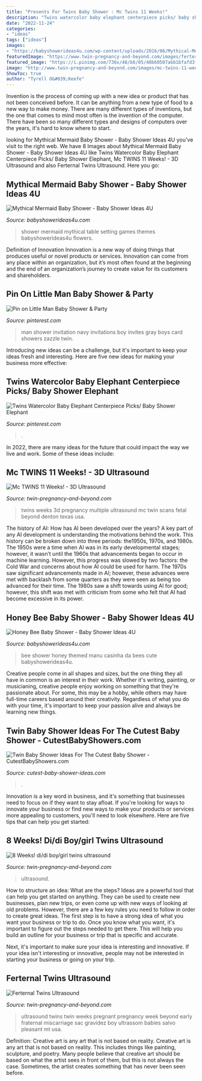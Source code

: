 ```yaml
---
title: "Presents For Twins Baby Shower : Mc Twins 11 Weeks!"
description: "Twins watercolor baby elephant centerpiece picks/ baby shower elephant"
date: "2022-11-24"
categories:
- "ideas"
tags: ["ideas"]
images:
- "https://babyshowerideas4u.com/wp-content/uploads/2016/06/Mythical-Mermaid-Baby-Shower-Flowers.jpg"
featuredImage: "https://www.twin-pregnancy-and-beyond.com/images/ferternal-twins-ultrasound-21293875.jpg"
featured_image: "https://i.pinimg.com/736x/48/b6/05/48b60507abb1bfafd3f3e4f2e1ff206a--mens-baby-showers-little-man.jpg"
image: "http://www.twin-pregnancy-and-beyond.com/images/mc-twins-11-weeks-3d-ultrasound-21269922.jpg"
ShowToc: true
author: "Tyrell O&#039;Keefe"
---
```



Invention is the process of coming up with a new idea or product that has not been conceived before. It can be anything from a new type of food to a new way to make money. There are many different types of inventions, but the one that comes to mind most often is the invention of the computer. There have been so many different types and designs of computers over the years, it's hard to know where to start.

	

		
looking for Mythical Mermaid Baby Shower - Baby Shower Ideas 4U you've visit to the right web. We have 8 Images about Mythical Mermaid Baby Shower - Baby Shower Ideas 4U like Twins Watercolor Baby Elephant Centerpiece Picks/ Baby Shower Elephant, Mc TWINS 11 Weeks! - 3D Ultrasound and also Ferternal Twins Ultrasound. Here you go:
		
    
## Mythical Mermaid Baby Shower - Baby Shower Ideas 4U

<img loading=lazy src="https://babyshowerideas4u.com/wp-content/uploads/2016/06/Mythical-Mermaid-Baby-Shower-Flowers.jpg" onerror="this.onerror=null;this.src='https://tse4.mm.bing.net/th?id=OIP.QF82j8A_MjQrqKGtudIoNwHaJy&amp;pid=15.1';" alt="Mythical Mermaid Baby Shower - Baby Shower Ideas 4U">

_Source: babyshowerideas4u.com_

>shower mermaid mythical table setting games themes babyshowerideas4u flowers. 

	

Definition of Innovation
Innovation is a new way of doing things that produces useful or novel products or services. Innovation can come from any place within an organization, but it’s most often found at the beginning and the end of an organization’s journey to create value for its customers and shareholders.

    
## Pin On Little Man Baby Shower &amp; Party

<img loading=lazy src="https://i.pinimg.com/736x/48/b6/05/48b60507abb1bfafd3f3e4f2e1ff206a--mens-baby-showers-little-man.jpg" onerror="this.onerror=null;this.src='https://tse4.mm.bing.net/th?id=OIP.B1N05B1Ke2CFmd4yUCpS6gHaJ5&amp;pid=15.1';" alt="Pin on Little Man Baby Shower &amp; Party">

_Source: pinterest.com_

>man shower invitation navy invitations boy invites gray boys card showers zazzle twin. 

	

Introducing new ideas can be a challenge, but it's important to keep your ideas fresh and interesting. Here are five new ideas for making your business more effective:

    
## Twins Watercolor Baby Elephant Centerpiece Picks/ Baby Shower Elephant

<img loading=lazy src="https://i.pinimg.com/736x/09/96/52/09965233432db5cee6615b5fdaf7a23b.jpg" onerror="this.onerror=null;this.src='https://tse1.mm.bing.net/th?id=OIP.ivwzsqM3SDVAj43Hq2_JdAHaIt&amp;pid=15.1';" alt="Twins Watercolor Baby Elephant Centerpiece Picks/ Baby Shower Elephant">

_Source: pinterest.com_

>. 

	

In 2022, there are many ideas for the future that could impact the way we live and work. Some of these ideas include:

    
## Mc TWINS 11 Weeks! - 3D Ultrasound

<img loading=lazy src="http://www.twin-pregnancy-and-beyond.com/images/mc-twins-11-weeks-3d-ultrasound-21269922.jpg" onerror="this.onerror=null;this.src='https://tse2.mm.bing.net/th?id=OIP.xlkIjBzpAgZCAt8KZ8BpcgHaHM&amp;pid=15.1';" alt="Mc TWINS 11 Weeks! - 3D Ultrasound">

_Source: twin-pregnancy-and-beyond.com_

>twins weeks 3d pregnancy multiple ultrasound mc twin scans fetal beyond denton texas usa. 

	

The history of AI: How has AI been developed over the years?
A key part of any AI development is understanding the motivations behind the work. This history can be broken down into three periods: the1950s, 1970s, and 1980s. The 1950s were a time when AI was in its early developmental stages; however, it wasn’t until the 1960s that advancements began to occur in machine learning. However, this progress was slowed by two factors: the Cold War and concerns about how AI could be used for harm. The 1970s saw significant advancements made in AI; however, these advances were met with backlash from some quarters as they were seen as being too advanced for their time. The 1980s saw a shift towards using AI for good; however, this shift was met with criticism from some who felt that AI had become excessive in its power.

    
## Honey Bee Baby Shower - Baby Shower Ideas 4U

<img loading=lazy src="https://babyshowerideas4u.com/wp-content/uploads/2014/02/bee-7.jpg" onerror="this.onerror=null;this.src='https://tse1.mm.bing.net/th?id=OIP.07N56jD-A2tA9V6Y1wUHagHaLH&amp;pid=15.1';" alt="Honey Bee Baby Shower - Baby Shower Ideas 4U">

_Source: babyshowerideas4u.com_

>bee shower honey themed manu casinha da bees cute babyshowerideas4u. 

	

Creative people come in all shapes and sizes, but the one thing they all have in common is an interest in their work. Whether it's writing, painting, or musicianing, creative people enjoy working on something that they're passionate about. For some, this may be a hobby, while others may have full-time careers based around their creativity. Regardless of what you do with your time, it's important to keep your passion alive and always be learning new things.

    
## Twin Baby Shower Ideas For The Cutest Baby Shower - CutestBabyShowers.com

<img loading=lazy src="https://www.cutest-baby-shower-ideas.com/images/twinballoons.jpg" onerror="this.onerror=null;this.src='https://tse4.mm.bing.net/th?id=OIP.V2K2CiONR4uMhyGHaynYRgHaLH&amp;pid=15.1';" alt="Twin Baby Shower Ideas For The Cutest Baby Shower - CutestBabyShowers.com">

_Source: cutest-baby-shower-ideas.com_

>. 

	

Innovation is a key word in business, and it's something that businesses need to focus on if they want to stay afloat. If you're looking for ways to innovate your business or find new ways to make your products or services more appealing to customers, you'll need to look elsewhere. Here are five tips that can help you get started: 

    
## 8 Weeks! Di/di Boy/girl Twins Ultrasound

<img loading=lazy src="https://www.twin-pregnancy-and-beyond.com/images/8-weeks-didi-boygirl-twins-ultrasound-21441526.jpg" onerror="this.onerror=null;this.src='https://tse1.mm.bing.net/th?id=OIP.FnbtVMh0ixSwFWR6UQhjLwAAAA&amp;pid=15.1';" alt="8 Weeks! di/di boy/girl twins ultrasound">

_Source: twin-pregnancy-and-beyond.com_

>ultrasound. 

	

How to structure an idea: What are the steps?
Ideas are a powerful tool that can help you get started on anything. They can be used to create new businesses, plan new trips, or even come up with new ways of looking at old problems. However, there are a few key rules you need to follow in order to create great ideas.
The first step is to have a strong idea of what you want your business or trip to do. Once you know what you want, it's important to figure out the steps needed to get there. This will help you build an outline for your business or trip that is specific and accurate.

Next, it's important to make sure your idea is interesting and innovative. If your idea isn't interesting or innovative, people may not be interested in starting your business or going on your trip.

    
## Ferternal Twins Ultrasound

<img loading=lazy src="https://www.twin-pregnancy-and-beyond.com/images/ferternal-twins-ultrasound-21293875.jpg" onerror="this.onerror=null;this.src='https://tse4.mm.bing.net/th?id=OIP.7QW4kuX26MM5eQjuIPblwQAAAA&amp;pid=15.1';" alt="Ferternal Twins Ultrasound">

_Source: twin-pregnancy-and-beyond.com_

>ultrasound twins twin weeks pregnant pregnancy week beyond early fraternal miscarriage sac gravidez boy ultrassom babies salvo pleasant mt usa. 

	

Definition: Creative art is any art that is not based on reality.
Creative art is any art that is not based on reality. This includes things like painting, sculpture, and poetry. Many people believe that creative art should be based on what the artist sees in front of them, but this is not always the case. Sometimes, the artist creates something that has never been seen before.

